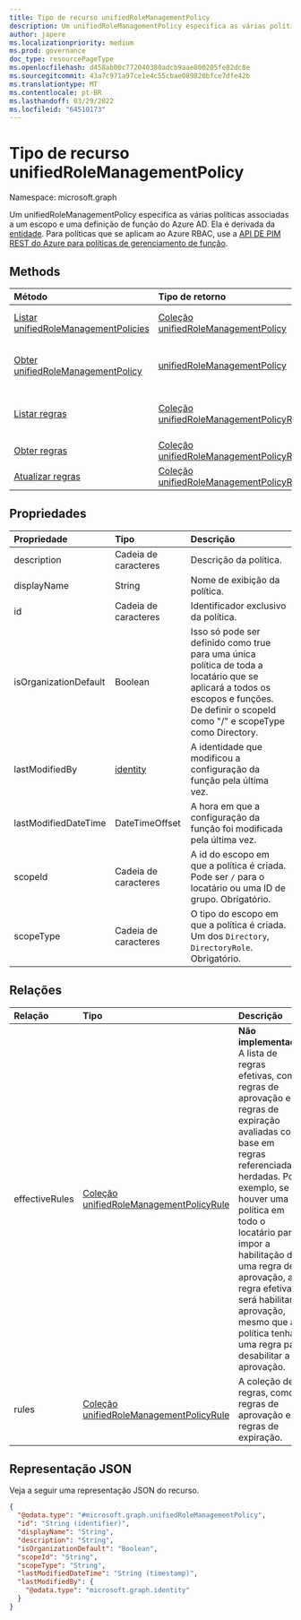 ```yaml
---
title: Tipo de recurso unifiedRoleManagementPolicy
description: Um unifiedRoleManagementPolicy especifica as várias políticas associadas a um escopo e uma definição de função. Ele é derivado de microsoft.graph.policyBase.
author: japere
ms.localizationpriority: medium
ms.prod: governance
doc_type: resourcePageType
ms.openlocfilehash: d458ab00c772040380adcb9aae800205fe82dc8e
ms.sourcegitcommit: 43a7c971a97ce1e4c55cbae089820bfce7dfe42b
ms.translationtype: MT
ms.contentlocale: pt-BR
ms.lasthandoff: 03/29/2022
ms.locfileid: "64510173"
---
```

# <a name="unifiedrolemanagementpolicy-resource-type"></a>Tipo de recurso unifiedRoleManagementPolicy

Namespace: microsoft.graph

Um unifiedRoleManagementPolicy especifica as várias políticas associadas a um escopo e uma definição de função do Azure AD. Ela é derivada da [entidade](entity.md). Para políticas que se aplicam ao Azure RBAC, use a [API DE PIM REST do Azure para políticas de gerenciamento de função](/rest/api/authorization/role-management-policies).

## <a name="methods"></a>Methods
|Método|Tipo de retorno|Descrição|
|:---|:---|:---|
|[Listar unifiedRoleManagementPolicies](../api/unifiedrolemanagementpolicy-list.md)|[Coleção unifiedRoleManagementPolicy](../resources/unifiedrolemanagementpolicy.md)|Obter uma lista dos [objetos unifiedRoleManagementPolicy](../resources/unifiedrolemanagementpolicy.md) e suas propriedades.|
|[Obter unifiedRoleManagementPolicy](../api/unifiedrolemanagementpolicy-get.md)|[unifiedRoleManagementPolicy](../resources/unifiedrolemanagementpolicy.md)|Leia as propriedades e as relações de [um objeto unifiedRoleManagementPolicy](../resources/unifiedrolemanagementpolicy.md) , dado o escopo.|
|[Listar regras](../api/unifiedrolemanagementpolicy-list-rules.md)|[Coleção unifiedRoleManagementPolicyRule](../resources/unifiedrolemanagementpolicyrule.md)|Obter os recursos unifiedRoleManagementPolicyRule da propriedade de navegação de regras.|
|[Obter regras](../api/unifiedrolemanagementpolicyrule-get.md)|[Coleção unifiedRoleManagementPolicyRule](../resources/unifiedrolemanagementpolicyrule.md)|Obter as regras para um objeto unifiedRoleManagementPolicyRule.|
|[Atualizar regras](../api/unifiedrolemanagementpolicyrule-update.md)|[Coleção unifiedRoleManagementPolicyRule](../resources/unifiedrolemanagementpolicyrule.md)|Atualize as regras para um objeto unifiedRoleManagementPolicyRule.|
<!--unsurface effectiveRules because it hasn't been implemented
|[List effectiveRules](../api/unifiedrolemanagementpolicy-list-effectiverules.md)|[unifiedRoleManagementPolicyRule](../resources/unifiedrolemanagementpolicyrule.md) collection|Get the unifiedRoleManagementPolicyRule resources from the effectiveRules navigation property.|
-->

## <a name="properties"></a>Propriedades
|Propriedade|Tipo|Descrição|
|:---|:---|:---|
|description|Cadeia de caracteres|Descrição da política.|
|displayName|String|Nome de exibição da política.|
|id|Cadeia de caracteres|Identificador exclusivo da política.|
|isOrganizationDefault|Boolean|Isso só pode ser definido como true para uma única política de toda a locatário que se aplicará a todos os escopos e funções. De definir o scopeId como "/" e scopeType como Directory.|
|lastModifiedBy|[identity](../resources/identity.md)|A identidade que modificou a configuração da função pela última vez.|
|lastModifiedDateTime|DateTimeOffset|A hora em que a configuração da função foi modificada pela última vez.|
|scopeId|Cadeia de caracteres|A id do escopo em que a política é criada. Pode ser `/` para o locatário ou uma ID de grupo. Obrigatório.|
|scopeType|Cadeia de caracteres|O tipo do escopo em que a política é criada. Um dos `Directory`, `DirectoryRole`. Obrigatório.|

## <a name="relationships"></a>Relações
|Relação|Tipo|Descrição|
|:---|:---|:---|
|effectiveRules|[Coleção unifiedRoleManagementPolicyRule](../resources/unifiedrolemanagementpolicyrule.md)|**Não implementado.** A lista de regras efetivas, como regras de aprovação e regras de expiração avaliadas com base em regras referenciadas herdadas. Por exemplo, se houver uma política em todo o locatário para impor a habilitação de uma regra de aprovação, a regra efetiva será habilitar a aprovação, mesmo que a política tenha uma regra para desabilitar a aprovação.|
|rules|[Coleção unifiedRoleManagementPolicyRule](../resources/unifiedrolemanagementpolicyrule.md)|A coleção de regras, como regras de aprovação e regras de expiração.|

## <a name="json-representation"></a>Representação JSON
Veja a seguir uma representação JSON do recurso.
<!-- {
  "blockType": "resource",
  "keyProperty": "id",
  "@odata.type": "microsoft.graph.unifiedRoleManagementPolicy",
  "openType": false
}
-->
``` json
{
  "@odata.type": "#microsoft.graph.unifiedRoleManagementPolicy",
  "id": "String (identifier)",
  "displayName": "String",
  "description": "String",
  "isOrganizationDefault": "Boolean",
  "scopeId": "String",
  "scopeType": "String",
  "lastModifiedDateTime": "String (timestamp)",
  "lastModifiedBy": {
    "@odata.type": "microsoft.graph.identity"
  }
}
```

